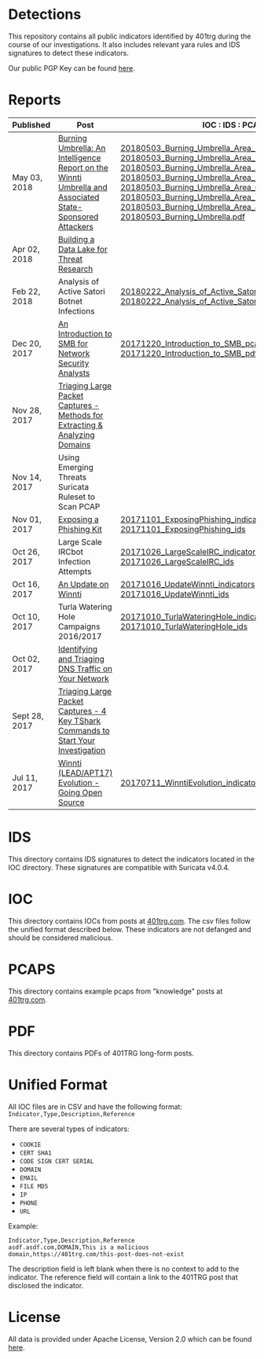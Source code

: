 Detections
==================

This repository contains all public indicators identified by 401trg during the course of our investigations. It also includes relevant yara rules and IDS signatures to detect these indicators.

Our public PGP Key can be found [here](https://keybase.io/401trg/pgp_keys.asc?fingerprint=1c3e9c9719d6480f1446e4f1812dc5f3628952f9).

# Reports

| Published | Post | IOC : IDS : PCAP : PDF |
|-------------------------------------------------------------------------------------------------------------------|-----------------------------------------------------------------------------------------------------------------------------------------------------------------------------------------------------|--------------|
| May 03, 2018 | [Burning Umbrella: An Intelligence Report on the Winnti Umbrella and Associated State-Sponsored Attackers](https://401trg.github.io/pages/burning-umbrella.html) | [20180503_Burning_Umbrella_Area_1_indicators.csv](https://github.com/401trg/detections/blob/master/ioc/20180503_Burning_Umbrella_Area_1_indicators.csv) <br> [20180503_Burning_Umbrella_Area_2_indicators.csv](https://github.com/401trg/detections/blob/master/ioc/20180503_Burning_Umbrella_Area_2_indicators.csv) <br> [20180503_Burning_Umbrella_Area_3_indicators.csv](https://github.com/401trg/detections/blob/master/ioc/20180503_Burning_Umbrella_Area_3_indicators.csv) <br> [20180503_Burning_Umbrella_Area_5_indicators.csv](https://github.com/401trg/detections/blob/master/ioc/20180503_Burning_Umbrella_Area_5_indicators.csv) <br> [20180503_Burning_Umbrella_Area_6_indicators.csv](https://github.com/401trg/detections/blob/master/ioc/20180503_Burning_Umbrella_Area_6_indicators.csv) <br> [20180503_Burning_Umbrella_Area_7_indicators.csv](https://github.com/401trg/detections/blob/master/ioc/20180503_Burning_Umbrella_Area_7_indicators.csv)	<br> [20180503_Burning_Umbrella_Area_8_indicators.csv](https://github.com/401trg/detections/blob/master/ioc/20180503_Burning_Umbrella_Area_8_indicators.csv) <br> [20180503_Burning_Umbrella.pdf](https://github.com/401trg/detections/blob/master/pdfs/20180503_Burning_Umbrella.pdf) |
| Apr 02, 2018 | [Building a Data Lake for Threat Research](https://401trg.github.io/pages/building-a-data-lake-for-threat-research.html) | |
| Feb 22, 2018 | Analysis of Active Satori Botnet Infections | [20180222_Analysis_of_Active_Satori_Botnet_Infections_indicators](https://github.com/401trg/detections/blob/master/ioc/20180222_Satori_Botnet_RCE_indicators.csv) <br> [20180222_Analysis_of_Active_Satori_Botnet_Infections__ids](https://github.com/401trg/detections/blob/master/ids/20180222_Satori_Botnet_RCE.rules) |
| Dec 20, 2017 | [An Introduction to SMB for Network Security Analysts](https://401trg.github.io/pages/an-introduction-to-smb-for-network-security-analysts.html) | [20171220_Introduction_to_SMB_pcaps](https://github.com/401trg/detections/tree/master/pcaps) <br> [20171220_Introduction_to_SMB_pdf](https://github.com/401trg/detections/blob/master/pdfs/20171220_An-Introduction-to-SMB-for-Network-Security-Analysts.pdf) |
| Nov 28, 2017 | [Triaging Large Packet Captures - Methods for Extracting & Analyzing Domains](https://401trg.github.io/pages/triaging-large-packet-captures-methods-for-extracting-analyzing-domains.html) |  |
| Nov 14, 2017 | Using Emerging Threats Suricata Ruleset to Scan PCAP |  |
| Nov 01, 2017 | [Exposing a Phishing Kit](https://401trg.github.io/pages/exposing-a-phishing-kit.html) | [20171101_ExposingPhishing_indicators](https://github.com/401trg/detections/blob/master/ioc/20171101_ExposingPhishing_indicators.csv) <br> [20171101_ExposingPhishing_ids](https://github.com/401trg/detections/blob/master/ids/20171101_ExposingPhishing_ids.rules) |
 | Oct 26, 2017 | Large Scale IRCbot Infection Attempts | [20171026_LargeScaleIRC_indicators](https://github.com/401trg/detections/blob/master/ioc/20171026_LargeScaleIRC_indicators.csv) <br> [20171026_LargeScaleIRC_ids](https://github.com/401trg/detections/blob/master/ids/20171026_LargeScaleIRC_ids.rules)|
| Oct 16, 2017 | [An Update on Winnti](https://401trg.github.io/pages/an-update-on-winnti.html) |[20171016_UpdateWinnti_indicators](https://github.com/401trg/detections/blob/master/ioc/20171016_UpdateWinnti_indicators.csv) <br> [20171016_UpdateWinnti_ids](https://github.com/401trg/detections/blob/master/ids/20171016_UpdateWinnti_ids.rules) |
| Oct 10, 2017 | Turla Watering Hole Campaigns 2016/2017 | [20171010_TurlaWateringHole_indicators](https://github.com/401trg/detections/blob/master/ioc/20171010_TurlaWateringHole_indicators.csv) <br> [20171010_TurlaWateringHole_ids](https://github.com/401trg/detections/blob/master/ids/20171010_TurlaWateringHole_ids.rules) |
| Oct 02, 2017 | [Identifying and Triaging DNS Traffic on Your Network](https://401trg.github.io/pages/identifying-and-triaging-dns-traffic-on-your-network.html) |  |
| Sept 28, 2017 | [Triaging Large Packet Captures - 4 Key TShark Commands to Start Your Investigation](https://401trg.github.io/pages/triaging-large-packet-captures-4-key-tshark-commands-to-start-your-investigation.html) |  |
| Jul 11, 2017 | [Winnti (LEAD/APT17) Evolution - Going Open Source](https://401trg.github.io/pages/winnti-evolution-going-open-source.html) | [20170711_WinntiEvolution_indicators](https://github.com/401trg/detections/blob/master/ioc/20170711_WinntiEvolution_indicators.csv) | 

# IDS
This directory contains IDS signatures to detect the indicators located in the IOC directory. These signatures are compatible with Suricata v4.0.4.

# IOC
This directory contains IOCs from posts at [401trg.com](https://401trg.com). The csv files follow the unified format described below. These indicators are not defanged and should be considered malicious.

# PCAPS
This directory contains example pcaps from "knowledge" posts at [401trg.com](https://401trg.com).

# PDF
This directory contains PDFs of 401TRG long-form posts.

# Unified Format
All IOC files are in CSV and have the following format:
`Indicator,Type,Description,Reference`

There are several types of indicators:
- `COOKIE`
- `CERT SHA1`
- `CODE SIGN CERT SERIAL`
- `DOMAIN`
- `EMAIL`
- `FILE MD5`
- `IP`
- `PHONE`
- `URL`

Example:
```
Indicator,Type,Description,Reference
asdf.asdf.com,DOMAIN,This is a malicious domain,https://401trg.com/this-post-does-not-exist
```

The description field is left blank when there is no context to add to the indicator. The reference field will contain a link to the 401TRG post that disclosed the indicator. 

# License
All data is provided under Apache License, Version 2.0 which can be found [here](https://www.apache.org/licenses/LICENSE-2.0).

